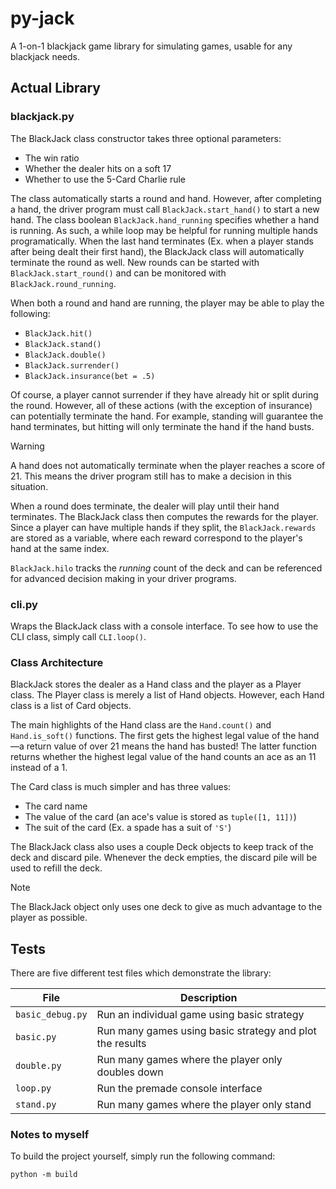 # py-jack

A 1-on-1 blackjack game library for simulating games, usable for any blackjack needs.

## Actual Library

### blackjack.py

The BlackJack class constructor takes three optional parameters:
- The win ratio
- Whether the dealer hits on a soft 17
- Whether to use the 5-Card Charlie rule

The class automatically starts a round and hand. However, after completing a hand,
the driver program must call `BlackJack.start_hand()` to start a new hand. The class
boolean `BlackJack.hand_running` specifies whether a hand is running. As such, a
while loop may be helpful for running multiple hands programatically. When the
last hand terminates (Ex. when a player stands after being dealt their first hand),
the BlackJack class will automatically terminate the round as well. New
rounds can be started with `BlackJack.start_round()` and can be monitored with
`BlackJack.round_running`.

When both a round and hand are running, the player may be able to play the
following:
- `BlackJack.hit()`
- `BlackJack.stand()`
- `BlackJack.double()`
- `BlackJack.surrender()`
- `BlackJack.insurance(bet = .5)`

Of course, a player cannot surrender if they have already hit or split during
the round. However, all of these actions (with the exception of insurance)
can potentially terminate the hand. For example, standing will guarantee the hand
terminates, but hitting will only terminate the hand if the hand busts.

> [!WARNING]
> A hand does not automatically terminate when the player reaches a score of 21.
> This means the driver program still has to make a decision in this situation.

When a round does terminate, the dealer will play until their hand terminates. The
BlackJack class then computes the rewards for the player. Since a player can have 
multiple hands if they split, the `BlackJack.rewards` are stored as a variable,
where each reward correspond to the player's hand at the same index.

`BlackJack.hilo` tracks the *running* count of the deck and can be referenced
for advanced decision making in your driver programs.

### cli.py

Wraps the BlackJack class with a console interface. To see how to use the CLI
class, simply call `CLI.loop()`.

### Class Architecture

BlackJack stores the dealer as a Hand class and the player as a Player class.
The Player class is merely a list of Hand objects. However, each Hand class
is a list of Card objects.

The main highlights of the Hand class are the `Hand.count()` and `Hand.is_soft()` 
functions. The first gets the highest legal value of the hand—a return value of over
21 means the hand has busted! The latter function returns whether the highest legal
value of the hand counts an ace as an 11 instead of a 1.

The Card class is much simpler and has three values:
- The card name
- The value of the card (an ace's value is stored as `tuple([1, 11])`)
- The suit of the card (Ex. a spade has a suit of `'S'`)

The BlackJack class also uses a couple Deck objects to keep track of the deck
and discard pile. Whenever the deck empties, the discard pile will be used to
refill the deck.

> [!NOTE]
> The BlackJack object only uses one deck to give as much advantage to the player
> as possible.

## Tests

There are five different test files which demonstrate the library:

File | Description
-- | --
`basic_debug.py` | Run an individual game using basic strategy
`basic.py` | Run many games using basic strategy and plot the results
`double.py` | Run many games where the player only doubles down
`loop.py` | Run the premade console interface
`stand.py` | Run many games where the player only stand

### Notes to myself

To build the project yourself, simply run the following command:
```
python -m build
```